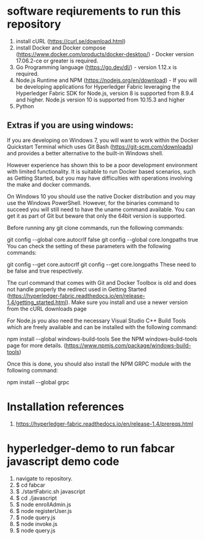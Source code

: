 # software reqiurements to run this repository
1. install cURL (https://curl.se/download.html)
2. install Docker and Docker compose (https://www.docker.com/products/docker-desktop/) - Docker version 17.06.2-ce or greater is required.
3. Go Programming language (https://go.dev/dl/) - version 1.12.x is required.
4. Node.js Runtime and NPM (https://nodejs.org/en/download) - If you will be developing applications for Hyperledger Fabric leveraging the Hyperledger Fabric SDK for Node.js, version 8 is supported from 8.9.4 and higher. Node.js version 10 is supported from 10.15.3 and higher
5. Python 

## Extras if you are using windows:
If you are developing on Windows 7, you will want to work within the Docker Quickstart Terminal which uses Git Bash (https://git-scm.com/downloads) and provides a better alternative to the built-in Windows shell.

However experience has shown this to be a poor development environment with limited functionality. It is suitable to run Docker based scenarios, such as Getting Started, but you may have difficulties with operations involving the make and docker commands.

On Windows 10 you should use the native Docker distribution and you may use the Windows PowerShell. However, for the binaries command to succeed you will still need to have the uname command available. You can get it as part of Git but beware that only the 64bit version is supported.

Before running any git clone commands, run the following commands:

git config --global core.autocrlf false
git config --global core.longpaths true
You can check the setting of these parameters with the following commands:

git config --get core.autocrlf
git config --get core.longpaths
These need to be false and true respectively.

The curl command that comes with Git and Docker Toolbox is old and does not handle properly the redirect used in Getting Started (https://hyperledger-fabric.readthedocs.io/en/release-1.4/getting_started.html). Make sure you install and use a newer version from the cURL downloads page

For Node.js you also need the necessary Visual Studio C++ Build Tools which are freely available and can be installed with the following command:

npm install --global windows-build-tools
See the NPM windows-build-tools page for more details. (https://www.npmjs.com/package/windows-build-tools)

Once this is done, you should also install the NPM GRPC module with the following command:

npm install --global grpc

# Installation references
1. https://hyperledger-fabric.readthedocs.io/en/release-1.4/prereqs.html

# hyperledger-demo to run fabcar javascript demo code
1. navigate to repository.
2. $ cd fabcar
3. $ ./startFabric.sh javascript
4. $ cd ./javascript
5. $ node enrollAdmin.js
6. $ node registerUser.js
7. $ node query.js
8. $ node invoke.js
9. $ node query.js
